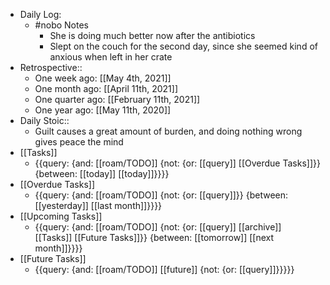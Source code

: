- Daily Log:
    - #nobo Notes
        - She is doing much better now after the antibiotics
        - Slept on the couch for the second day, since she seemed kind of anxious when left in her crate
- Retrospective::
    - One week ago: [[May 4th, 2021]]
    - One month ago: [[April 11th, 2021]]
    - One quarter ago: [[February 11th, 2021]]
    - One year ago: [[May 11th, 2020]]
- Daily Stoic::
    - Guilt causes a great amount of burden, and doing nothing wrong gives peace the mind
- [[Tasks]]
    - {{query: {and: [[roam/TODO]] {not: {or: [[query]] [[Overdue Tasks]]}} {between: [[today]] [[today]]}}}}
- [[Overdue Tasks]]
    - {{query: {and: [[roam/TODO]] {not: {or: [[query]]}} {between: [[yesterday]] [[last month]]}}}}
- [[Upcoming Tasks]]
    - {{query: {and: [[roam/TODO]] {not: {or: [[query]] [[archive]] [[Tasks]] [[Future Tasks]]}} {between: [[tomorrow]] [[next month]]}}}}
- [[Future Tasks]]
    - {{query: {and: [[roam/TODO]] [[future]] {not: {or: [[query]]}}}}}
